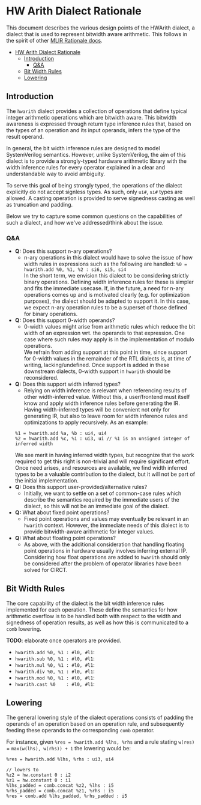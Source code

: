 # HW Arith Dialect Rationale

This document describes the various design points of the HWArith dialect, a dialect that is used to represent bitwidth aware arithmetic. This follows in the spirit of other
[MLIR Rationale docs](https://mlir.llvm.org/docs/Rationale/).

- [HW Arith Dialect Rationale](#hw-arith-dialect-rationale)
  - [Introduction](#introduction)
    - [Q&A](#qa)
  - [Bit Width Rules](#bit-width-rules)
  - [Lowering](#lowering)

## Introduction

The `hwarith` dialect provides a collection of operations that define typical integer arithmetic operations which are bitwidth aware.
This bitwidth awareness is expressed through return type inference rules that, based on the types of an operation and its input operands, infers the type of the result operand.

In general, the bit width inference rules are designed to model SystemVerilog semantics. However, unlike SystemVerilog, the aim of this dialect is to provide a strongly-typed hardware arithmetic library with the width inference rules for every operator explained in a clear and understandable way to avoid ambiguity.

To serve this goal of being strongly typed, the operations of the dialect explicitly do not accept signless types. As such, only `ui#`, `si#` types are allowed. A casting operation is provided to serve signedness casting as well as truncation and padding.

Below we try to capture some common questions on the capabilities of such a dialect, and how we've addressed/think about the issue.

### Q&A
* **Q:** Does this support n-ary operations?
    * n-ary operations in this dialect would have to solve the issue of how width rules in expressions such as the following are handled:
    `%0 = hwarith.add %0, %1, %2 : si6, si5, si4`  
    In the short term, we envision this dialect to be considering strictly binary operations. Defining width inference rules for these is simpler and fits the immediate usecase. If, in the future, a need for n-ary operations comes up and is motivated clearly (e.g. for optimization purposes), the dialect should be adapted to support it. In this case, we expect n-ary operation rules to be a superset of those defined for binary operations.
* **Q:** Does this support 0-width operands?
    * 0-width values might arise from arithmetic rules which reduce the bit width of an expression wrt. the operands to that expression. One case where such rules _may_ apply is in the implementation of modulo operations.  
    We refrain from adding support at this point in time, since support for 0-width values in the remainder of the RTL dialects is, at time of writing, lacking/undefined. Once support is added in these downstream dialects, 0-width support in `hwarith` should be reconsidered.
* **Q:** Does this support width inferred types?
    * Relying on width inference is relevant when referencing results of other width-inferred value. Without this, a user/frontend must itself know and apply width inference rules before generating the IR. Having width-inferred types will be convenient not only for generating IR, but also to leave room for width inference rules and optimizations to apply recursively. As an example:
    ```mlir
    %1 = hwarith.add %a, %b : ui4, ui4
    %2 = hwarith.add %c, %1 : ui3, ui // %1 is an unsigned integer of inferred width
    ```
    We see merit in having inferred width types, but recognize that the work required to get this right is non-trivial and will require significant effort. Once need arises, and resources are available, we find width inferred types to be a valuable contribution to the dialect, but it will not be part of the initial implementation.
* **Q:** Does this support user-provided/alternative rules?
    * Initially, we want to settle on a set of common-case rules which describe the semantics required by the immediate users of the dialect, so this will not be an immediate goal of the dialect.
* **Q:** What about fixed point operations?
    * Fixed point operations and values may eventually be relevant in an `hwarith` context. However, the immediate needs of this dialect is to provide bitwidth-aware arithmetic for integer values.
* **Q:** What about floating point operations?
    * As above, with the additional consideration that handling floating point operations in hardware usually involves inferring external IP. Considering how float operations are added to `hwarith` should only be considered after the problem of operator libraries have been solved for CIRCT.

## Bit Width Rules

The core capability of the dialect is the bit width inference rules implemented for each operation. These define the semantics for how arithmetic overflow is to be handled both with respect to the width and signedness of operation results, as well as how this is communicated to a `comb` lowering.

**TODO**: elaborate once operators are provided.
* `hwarith.add %0, %1 : #l0, #l1`:
* `hwarith.sub %0, %1 : #l0, #l1`:
* `hwarith.mul %0, %1 : #l0, #l1`:
* `hwarith.div %0, %1 : #l0, #l1`:
* `hwarith.mod %0, %1 : #l0, #l1`:
* `hwarith.cast %0    : #l0, #l1`: 


## Lowering

The general lowering style of the dialect operations consists of padding the operands of an operation based on an operation rule, and subsequently feeding these operands to the corresponding `comb` operator.

For instance, given `%res = hwarith.add %lhs, %rhs` and a rule stating `w(res)` = `max(w(lhs), w(rhs)) + 1` the lowering would be:

```mlir
%res = hwarith.add %lhs, %rhs : ui3, ui4

// lowers to
%z2 = hw.constant 0 : i2
%z1 = hw.constant 0 : i1
%lhs_padded = comb.concat %z2, %lhs : i5
%rhs_padded = comb.concat %z1, %rhs : i5
%res = comb.add %lhs_padded, %rhs_padded : i5
```
